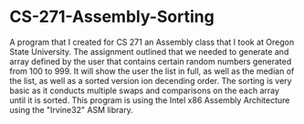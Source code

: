 # CS-271-Assembly-Sorting
A program that I created for CS 271 an Assembly class that I took at Oregon State University. 
The assignment outlined that we needed to generate and array defined by the user that contains certain random numbers generated from 100 to 999.
It will show the user the list in full, as well as the median of the list, as well as a sorted version ion decending order. The sorting is very basic as it conducts
multiple swaps and comparisons on the each array until it is sorted.
This program is using the Intel x86 Assembly Architecture using the "Irvine32" ASM library. 

